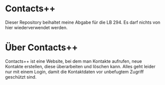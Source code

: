 # Contacts++

Dieser Repository beihaltet meine Abgabe für die LB 294. Es darf nichts von hier wiederverwendet werden.

# Über Contacts++
Contacts++ ist eine Website, bei dem man Kontakte aufrufen, neue Kontakte erstellen, diese überarbeiten und löschen kann. Alles geht leider nur mit einem Login, damit die Kontaktdaten vor unbefugtem Zugriff geschützt sind.
